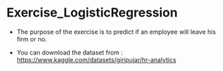 # Exercise_LogisticRegression

- The purpose of the exercise is to predict if an employee will leave his firm or no.

- You can download the dataset from : https://www.kaggle.com/datasets/giripujar/hr-analytics
